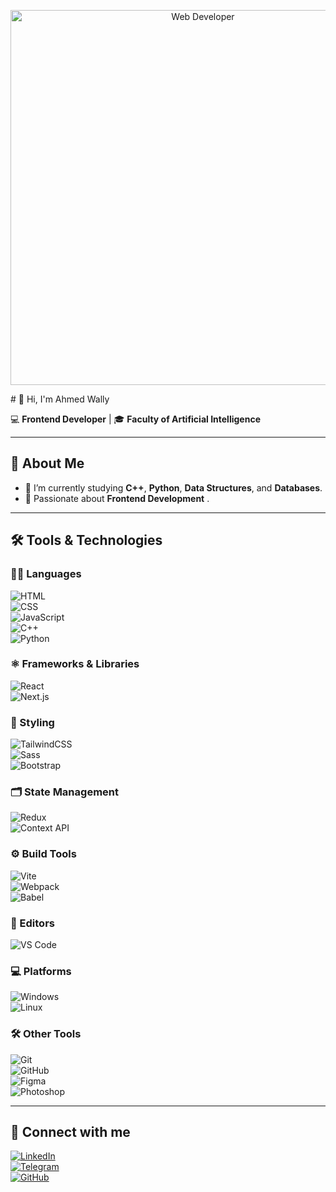 
<!-- Banner / صورة عن مطور ويب -->
<p align="center">
  <img src="https://media.giphy.com/media/qgQUggAC3Pfv687qPC/giphy.gif" alt="Web Developer" width="600"/>
</p>
# 👋 Hi, I'm Ahmed Wally  

💻 **Frontend Developer** | 🎓 **Faculty of Artificial Intelligence**  

---

## 🚀 About Me  
- 🌱 I’m currently studying **C++**, **Python**, **Data Structures**, and **Databases**.  
- 💼 Passionate about **Frontend Development** .  

---

## 🛠️ Tools & Technologies  

### 👨‍💻 Languages  
![HTML](https://img.shields.io/badge/HTML5-E34F26?logo=html5&logoColor=white)  
![CSS](https://img.shields.io/badge/CSS3-1572B6?logo=css3&logoColor=white)  
![JavaScript](https://img.shields.io/badge/JavaScript-F7DF1E?logo=javascript&logoColor=black)  
![C++](https://img.shields.io/badge/C++-00599C?logo=c%2b%2b&logoColor=white)  
![Python](https://img.shields.io/badge/Python-3776AB?logo=python&logoColor=white)  

### ⚛️ Frameworks & Libraries  
![React](https://img.shields.io/badge/React-61DAFB?logo=react&logoColor=black)  
![Next.js](https://img.shields.io/badge/Next.js-000000?logo=next.js&logoColor=white)  

### 🎨 Styling  
![TailwindCSS](https://img.shields.io/badge/Tailwind_CSS-38B2AC?logo=tailwind-css&logoColor=white)  
![Sass](https://img.shields.io/badge/Sass-CC6699?logo=sass&logoColor=white)  
![Bootstrap](https://img.shields.io/badge/Bootstrap-7952B3?logo=bootstrap&logoColor=white)  

### 🗂️ State Management  
![Redux](https://img.shields.io/badge/Redux-764ABC?logo=redux&logoColor=white)  
![Context API](https://img.shields.io/badge/Context_API-61DAFB?logo=react&logoColor=black)  

### ⚙️ Build Tools  
![Vite](https://img.shields.io/badge/Vite-646CFF?logo=vite&logoColor=white)  
![Webpack](https://img.shields.io/badge/Webpack-8DD6F9?logo=webpack&logoColor=black)  
![Babel](https://img.shields.io/badge/Babel-F9DC3E?logo=babel&logoColor=black)  

### 📝 Editors  
![VS Code](https://img.shields.io/badge/VS_Code-0078D4?logo=visual-studio-code&logoColor=white)  

### 💻 Platforms  
![Windows](https://img.shields.io/badge/Windows-0078D6?logo=windows&logoColor=white)  
![Linux](https://img.shields.io/badge/Linux-FCC624?logo=linux&logoColor=black)  

### 🛠️ Other Tools  
![Git](https://img.shields.io/badge/Git-F05032?logo=git&logoColor=white)  
![GitHub](https://img.shields.io/badge/GitHub-181717?logo=github&logoColor=white)  
![Figma](https://img.shields.io/badge/Figma-F24E1E?logo=figma&logoColor=white)  
![Photoshop](https://img.shields.io/badge/Photoshop-31A8FF?logo=adobe-photoshop&logoColor=white)  

---

## 🔗 Connect with me  
[![LinkedIn](https://img.shields.io/badge/LinkedIn-0A66C2?logo=linkedin&logoColor=white)](https://linkedin.com/in/your-link)  
[![Telegram](https://img.shields.io/badge/Telegram-26A5E4?logo=telegram&logoColor=white)](https://t.me/your-telegram)  
[![GitHub](https://img.shields.io/badge/GitHub-181717?logo=github&logoColor=white)](https://github.com/your-github)  
